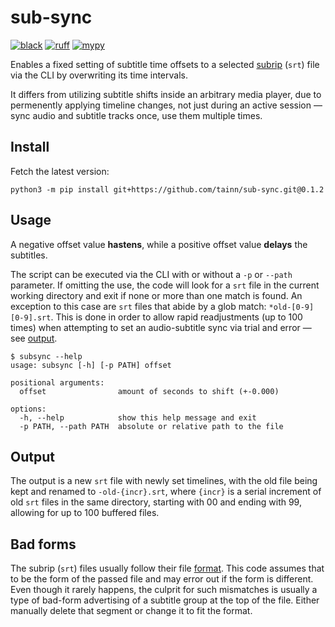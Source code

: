 # sub-sync

[![black](https://img.shields.io/badge/style-black-000000.svg)](https://github.com/psf/black)
[![ruff](https://img.shields.io/badge/lint-ruff-000000.svg)](https://github.com/astral-sh/ruff)
[![mypy](https://img.shields.io/badge/type-mypy-000000.svg)](https://github.com/python/mypy)

Enables a fixed setting of subtitle time offsets to a selected [subrip](https://en.wikipedia.org/wiki/SubRip) (`srt`)
file via the CLI by overwriting its time intervals.

It differs from utilizing subtitle shifts inside an arbitrary media player, due to permenently applying timeline
changes, not just during an active session — sync audio and subtitle tracks once, use them multiple times.

## Install

Fetch the latest version:

```console
python3 -m pip install git+https://github.com/tainn/sub-sync.git@0.1.2
```

## Usage

A negative offset value **hastens**, while a positive offset value **delays** the subtitles.

The script can be executed via the CLI with or without a `-p` or `--path` parameter. If omitting the use, the code will
look for a `srt` file in the current working directory and exit if none or more than one match is found. An exception to
this case are `srt` files that abide by a glob match: `*old-[0-9][0-9].srt`. This is done in order to allow rapid
readjustments (up to 100 times) when attempting to set an audio-subtitle sync via trial and error —
see [output](#output).

```console
$ subsync --help
usage: subsync [-h] [-p PATH] offset

positional arguments:
  offset                amount of seconds to shift (+-0.000)

options:
  -h, --help            show this help message and exit
  -p PATH, --path PATH  absolute or relative path to the file
```

## Output

The output is a new `srt` file with newly set timelines, with the old file being kept and renamed
to `-old-{incr}.srt`, where `{incr}` is a serial increment of old `srt` files in the same directory, starting
with 00 and ending with 99, allowing for up to 100 buffered files.

## Bad forms

The subrip (`srt`) files usually follow their file [format](https://en.wikipedia.org/wiki/SubRip#SubRip_file_format).
This code assumes that to be the form of the passed file and may error out if the form is different. Even though it
rarely happens, the culprit for such mismatches is usually a type of bad-form advertising of a subtitle group at the top
of the file. Either manually delete that segment or change it to fit the format.
